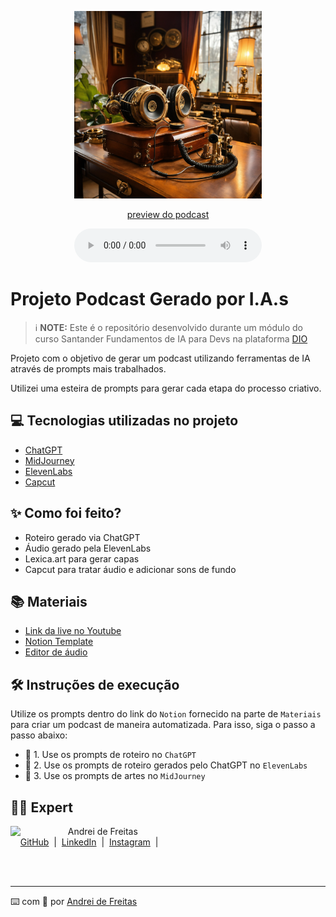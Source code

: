 <p align="center">
    <img 
        src="./assets/Steampunk musical headset sitting on a desk near a.webp"
        width="300"
    />
</p>

<p align="center">
    <a href="https://andreidefreitas.com">preview do podcast</a>
</p>

<div align="center">
    <audio src="output/podcast_audio.mp3" controls title="Podcast editado"></audio>
</div>

# Projeto Podcast Gerado por I.A.s

> ℹ️ **NOTE:** Este é o repositório desenvolvido durante um módulo do curso Santander Fundamentos de IA para Devs na plataforma [DIO](https://dio.me)

Projeto com o objetivo de gerar um podcast utilizando ferramentas de IA através de prompts mais trabalhados.

Utilizei uma esteira de prompts para gerar cada etapa do processo criativo.

## 💻 Tecnologias utilizadas no projeto

- [ChatGPT](https://chat.openai.com/) 
- [MidJourney](https://www.midjourney.com/app/)
- [ElevenLabs](https://beta.elevenlabs.io/)
- [Capcut](https://www.capcut.com/pt-br/)

## ✨ Como foi feito?

- Roteiro gerado via ChatGPT
- Áudio gerado pela ElevenLabs
- Lexica.art para gerar capas
- Capcut para tratar áudio e adicionar sons de fundo

## 📚 Materiais

- [Link da live no Youtube](https://www.youtube.com)
- [Notion Template](https://helpful-jump-17b.notion.site/PAS-Podcast-AI-Studio-210489e15d7a4a73b743bb159e45d06f?pvs=4)
- [Editor de áudio](https://www.capcut.com/editor?from_page=landing_page&__action_from=picture_V%C3%ADdeos%20profissionais%20em%20minutos,%20n%C3%A3o%20em%20horas.)

## 🛠️ Instruções de execução

Utilize os prompts dentro do link do `Notion` fornecido na parte de `Materiais` para criar um podcast de maneira automatizada. Para isso, siga o passo a passo abaixo:

- 🤖 1. Use os prompts de roteiro no `ChatGPT`
- 🤖 2. Use os prompts de roteiro gerados pelo ChatGPT no `ElevenLabs`
- 🤖 3. Use os prompts de artes no `MidJourney`

## 👨‍💻 Expert

<p>
    <img 
      align="left" 
      margin="10" 
      width="80" 
      src="https://avatars.githubusercontent.com/u/69432463?v=4"
    />
    <p>&nbsp&nbsp&nbspAndrei de Freitas<br>
    &nbsp&nbsp&nbsp
    <a href="https://github.com/andreidefreitas">GitHub</a>
    &nbsp;|&nbsp;
    <a href="https://www.linkedin.com/in/paulo-andrei-de-freitas-bandeira-a10935194">LinkedIn</a>
    &nbsp;|&nbsp;
    <a href="https://www.instagram.com/0_e.r.e.m.i.t.a./">Instagram</a>
    &nbsp;|&nbsp;
    </p>
</p>
<br/><br/>
<p>

---

⌨️ com 💜 por [Andrei de Freitas](https://github.com/andreidefreitas)
